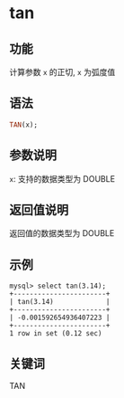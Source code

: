 # tan

## 功能

计算参数 `x` 的正切, `x` 为弧度值

## 语法

```Haskell
TAN(x);
```

## 参数说明

`x`: 支持的数据类型为 DOUBLE

## 返回值说明

返回值的数据类型为 DOUBLE

## 示例

```Plain Text
mysql> select tan(3.14);
+-----------------------+
| tan(3.14)             |
+-----------------------+
| -0.001592654936407223 |
+-----------------------+
1 row in set (0.12 sec)
```

## 关键词

TAN
